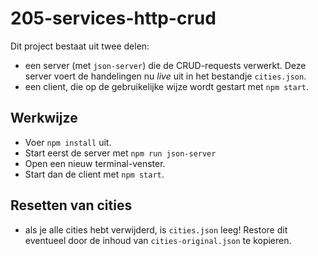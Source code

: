 # 205-services-http-crud

Dit project bestaat uit twee delen:
- een server (met `json-server`) die de CRUD-requests verwerkt. Deze
server voert de handelingen nu *live* uit in het bestandje `cities.json`.
- een client, die op de gebruikelijke wijze wordt gestart met `npm start`.

## Werkwijze
- Voer `npm install` uit.
- Start eerst de server met `npm run json-server`
- Open een nieuw terminal-venster.
- Start dan de client met `npm start`.

## Resetten van cities
- als je alle cities hebt verwijderd, is `cities.json` leeg! Restore dit eventueel door de inhoud van `cities-original.json` te kopieren.
